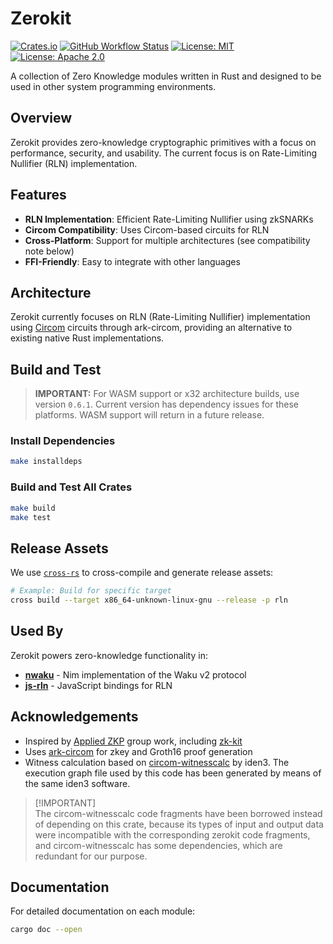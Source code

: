 # Zerokit

[![Crates.io](https://img.shields.io/crates/v/rln.svg)](https://crates.io/crates/rln)
[![GitHub Workflow Status](https://img.shields.io/github/actions/workflow/status/vacp2p/zerokit/ci.yml?branch=master&label=CI)](https://github.com/vacp2p/zerokit/actions)
[![License: MIT](https://img.shields.io/badge/License-MIT-blue.svg)](https://opensource.org/licenses/MIT)
[![License: Apache 2.0](https://img.shields.io/badge/License-Apache%202.0-blue.svg)](https://opensource.org/licenses/Apache-2.0)

A collection of Zero Knowledge modules written in Rust and designed to be used in other system programming environments.

## Overview

Zerokit provides zero-knowledge cryptographic primitives with a focus on performance, security, and usability. The current focus is on Rate-Limiting Nullifier (RLN) implementation.

## Features

- **RLN Implementation**: Efficient Rate-Limiting Nullifier using zkSNARKs
- **Circom Compatibility**: Uses Circom-based circuits for RLN
- **Cross-Platform**: Support for multiple architectures (see compatibility note below)
- **FFI-Friendly**: Easy to integrate with other languages

## Architecture

Zerokit currently focuses on RLN (Rate-Limiting Nullifier) implementation using [Circom](https://iden3.io/circom) circuits through ark-circom, providing an alternative to existing native Rust implementations.

## Build and Test

> **IMPORTANT:** For WASM support or x32 architecture builds, use version `0.6.1`. Current version has dependency issues for these platforms. WASM support will return in a future release.

### Install Dependencies

```bash
make installdeps
```

### Build and Test All Crates

```bash
make build
make test
```

## Release Assets

We use [`cross-rs`](https://github.com/cross-rs/cross) to cross-compile and generate release assets:

```bash
# Example: Build for specific target
cross build --target x86_64-unknown-linux-gnu --release -p rln
```

## Used By

Zerokit powers zero-knowledge functionality in:

- [**nwaku**](https://github.com/waku-org/nwaku) - Nim implementation of the Waku v2 protocol
- [**js-rln**](https://github.com/waku-org/js-rln) - JavaScript bindings for RLN

## Acknowledgements

- Inspired by [Applied ZKP](https://zkp.science/) group work, including [zk-kit](https://github.com/appliedzkp/zk-kit)
- Uses [ark-circom](https://github.com/gakonst/ark-circom) for zkey and Groth16 proof generation
- Witness calculation based on [circom-witnesscalc](https://github.com/iden3/circom-witnesscalc) by iden3. The execution graph file used by this code has been generated by means of the same iden3 software.

> [!IMPORTANT] \
> The circom-witnesscalc code fragments have been borrowed instead of depending on this crate, because its types of input and output data were incompatible with the corresponding zerokit code fragments, and circom-witnesscalc has some dependencies, which are redundant for our purpose.

## Documentation

For detailed documentation on each module:

```bash
cargo doc --open
```
